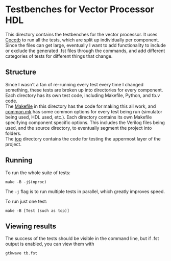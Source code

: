 # Testbenches for Vector Processor HDL

This directory contains the testbenches for the vector processor. It uses [Cocotb](https://www.cocotb.org/) to run all the tests, which are split up individually per component. Since the files can get large, eventually I want to add functionality to include or exclude the generated .fst files through the commands, and add different categories of tests for different things that change. 

## Structure

Since I wasn't a fan of re-running every test every time I changed something, these tests are broken up into directories for every component. Each directory has its own test code, including Makefile, Python, and tb.v code.<br/>
The [Makefile](Makefile) in this directory has the code for making this all work, and [common.mk](common.mk) has some common options for every test being run (simulator being used, HDL used, etc.). Each directory contains its own Makefile specifying component specific options. This includes the Verilog files being used, and the source directory, to eventually segment the project into folders. <br/>
The [top](top/) directory contains the code for testing the uppermost layer of the project.

## Running

To run the whole suite of tests:
```
make -B -j$(nproc)
```
The `-j` flag is to run multiple tests in parallel, which greatly improves speed.

To run just one test:
```
make -B [Test (such as top)]
```

## Viewing results

The success of the tests should be visible in the command line, but if .fst output is enabled, you can view them with
```
gtkwave tb.fst
```
